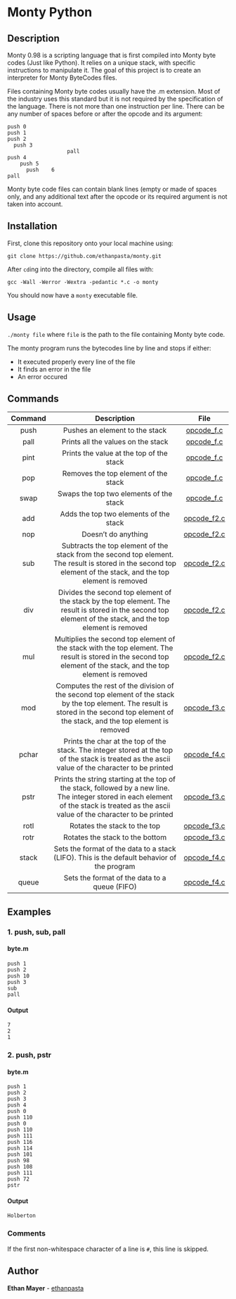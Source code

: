 # Monty Python

## Description
Monty 0.98 is a scripting language that is first compiled into Monty byte codes (Just like Python). It relies on a unique stack, with specific instructions to manipulate it. The goal of this project is to create an interpreter for Monty ByteCodes files.

Files containing Monty byte codes usually have the .m extension. Most of the industry uses this standard but it is not required by the specification of the language. There is not more than one instruction per line. There can be any number of spaces before or after the opcode and its argument:

```
push 0
push 1
push 2
  push 3
                   pall    
push 4
    push 5    
      push    6        
pall
```
Monty byte code files can contain blank lines (empty or made of spaces only, and any additional text after the opcode or its required argument is not taken into account.

## Installation
First, clone this repository onto your local machine using:
```
git clone https://github.com/ethanpasta/monty.git
```
After `cd`ing into the directory, compile all files with:
```
gcc -Wall -Werror -Wextra -pedantic *.c -o monty
```
You should now have a `monty` executable file.

## Usage
`./monty file` where `file` is the path to the file containing Monty byte code.

The monty program runs the bytecodes line by line and stops if either:
 - It executed properly every line of the file
 - It finds an error in the file
 - An error occured

## Commands
| Command |                                                                                        Description                                                                                       |                                    File                                    |
|:-------:|:----------------------------------------------------------------------------------------------------------------------------------------------------------------------------------------:|:--------------------------------------------------------------------------:|
|   push  |                                                                              Pushes an element to the stack                                                                              |  [opcode_f.c](https://github.com/ethanpasta/monty/blob/master/opcode_f.c)  |
|   pall  |                                                                            Prints all the values on the stack                                                                            |  [opcode_f.c](https://github.com/ethanpasta/monty/blob/master/opcode_f.c)  |
|   pint  |                                                                         Prints the value at the top of the stack                                                                         |  [opcode_f.c](https://github.com/ethanpasta/monty/blob/master/opcode_f.c)  |
|   pop   |                                                                           Removes the top element of the stack                                                                           |  [opcode_f.c](https://github.com/ethanpasta/monty/blob/master/opcode_f.c)  |
|   swap  |                                                                          Swaps the top two elements of the stack                                                                         |  [opcode_f.c](https://github.com/ethanpasta/monty/blob/master/opcode_f.c)  |
|   add   |                                                                          Adds the top two elements of the stack                                                                          | [opcode_f2.c](https://github.com/ethanpasta/monty/blob/master/opcode_f2.c) |
|   nop   |                                                                                    Doesn’t do anything                                                                                   | [opcode_f2.c](https://github.com/ethanpasta/monty/blob/master/opcode_f2.c) |
|   sub   |              Subtracts the top element of the stack from the second top element. The result is stored in the second top element of the stack, and the top element is removed             | [opcode_f2.c](https://github.com/ethanpasta/monty/blob/master/opcode_f2.c) |
|   div   |                Divides the second top element of the stack by the top element. The result is stored in the second top element of the stack, and the top element is removed               | [opcode_f2.c](https://github.com/ethanpasta/monty/blob/master/opcode_f2.c) |
|   mul   |             Multiplies the second top element of the stack with the top element. The result is stored in the second top element of the stack, and the top element is removed             | [opcode_f2.c](https://github.com/ethanpasta/monty/blob/master/opcode_f2.c) |
|   mod   | Computes the rest of the division of the second top element of the stack by the top element. The result is stored in the second top element of the stack, and the top element is removed | [opcode_f3.c](https://github.com/ethanpasta/monty/blob/master/opcode_f3.c) |
|  pchar  |                     Prints the char at the top of the stack. The integer stored at the top of the stack is treated as the ascii value of the character to be printed                     | [opcode_f4.c](https://github.com/ethanpasta/monty/blob/master/opcode_f4.c) |
|   pstr  | Prints the string starting at the top of the stack, followed by a new line. The integer stored in each element of the stack is treated as the ascii value of the character to be printed | [opcode_f3.c](https://github.com/ethanpasta/monty/blob/master/opcode_f3.c) |
|   rotl  |                                                                               Rotates the stack to the top                                                                               | [opcode_f3.c](https://github.com/ethanpasta/monty/blob/master/opcode_f3.c) |
|   rotr  |                                                                              Rotates the stack to the bottom                                                                             | [opcode_f3.c](https://github.com/ethanpasta/monty/blob/master/opcode_f3.c) |
|  stack  |                                                Sets the format of the data to a stack (LIFO). This is the default behavior of the program                                                | [opcode_f4.c](https://github.com/ethanpasta/monty/blob/master/opcode_f4.c) |
|  queue  |                                                                       Sets the format of the data to a queue (FIFO)                                                                      | [opcode_f4.c](https://github.com/ethanpasta/monty/blob/master/opcode_f4.c) |

## Examples
### 1. push, sub, pall

#### byte.m
```
push 1
push 2
push 10
push 3
sub
pall
```
#### Output
```
7
2
1
```

### 2. push, pstr
#### byte.m
```
push 1
push 2
push 3
push 4
push 0
push 110
push 0
push 110
push 111
push 116
push 114
push 101
push 98
push 108
push 111
push 72
pstr
```
#### Output
```
Holberton
```

### Comments
If the first non-whitespace character of a line is `#`, this line is skipped.

## Author
**Ethan Mayer** - [ethanpasta](https://github.com/ethanpasta)